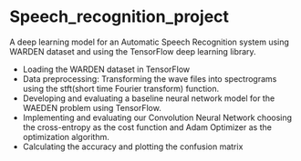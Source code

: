 # Speech_recognition_project
A deep learning model for an Automatic Speech Recognition system using WARDEN dataset and using the TensorFlow deep learning library.
-	Loading the WARDEN dataset in TensorFlow
-	Data preprocessing: Transforming the wave files into spectrograms using the stft(short time Fourier transform) function.
-	Developing and evaluating a baseline neural network model for the WAEDEN problem using TensorFlow.
-	Implementing and evaluating our Convolution Neural Network choosing the cross-entropy as the cost function and Adam Optimizer as the optimization algorithm.
-	Calculating the accuracy and plotting the confusion matrix
